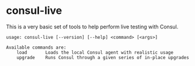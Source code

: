 # consul-live

This is a very basic set of tools to help perform live testing with Consul.

```
usage: consul-live [--version] [--help] <command> [<args>]

Available commands are:
    load       Loads the local Consul agent with realistic usage
    upgrade    Runs Consul through a given series of in-place upgrades
```
